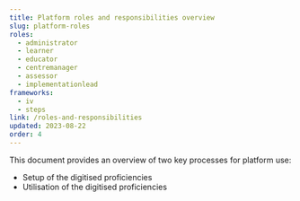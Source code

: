 ```yaml
---
title: Platform roles and responsibilities overview
slug: platform-roles
roles:
  - administrator
  - learner
  - educator
  - centremanager
  - assessor
  - implementationlead
frameworks:
  - iv
  - steps
link: /roles-and-responsibilities
updated: 2023-08-22
order: 4
---
```

This document provides an overview of two key processes for platform use:​

- Setup of the digitised proficiencies
- Utilisation of the digitised proficiencies​
